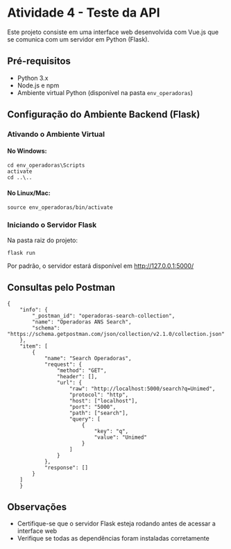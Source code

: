 # Atividade 4 - Teste da API

Este projeto consiste em uma interface web desenvolvida com Vue.js que se comunica com um servidor em Python (Flask).

## Pré-requisitos

- Python 3.x
- Node.js e npm
- Ambiente virtual Python (disponível na pasta `env_operadoras`)

## Configuração do Ambiente Backend (Flask)

### Ativando o Ambiente Virtual

#### No Windows:
```
cd env_operadoras\Scripts
activate
cd ..\..
```

#### No Linux/Mac:
```
source env_operadoras/bin/activate
```

### Iniciando o Servidor Flask

Na pasta raiz do projeto:

```
flask run
```

Por padrão, o servidor estará disponível em http://127.0.0.1:5000/

## Consultas pelo Postman

```
{
	"info": {
		"_postman_id": "operadoras-search-collection",
		"name": "Operadoras ANS Search",
		"schema": "https://schema.getpostman.com/json/collection/v2.1.0/collection.json"
	},
	"item": [
		{
			"name": "Search Operadoras",
			"request": {
				"method": "GET",
				"header": [],
				"url": {
					"raw": "http://localhost:5000/search?q=Unimed",
					"protocol": "http",
					"host": ["localhost"],
					"port": "5000",
					"path": ["search"],
					"query": [
						{
							"key": "q",
							"value": "Unimed"
						}
					]
				}
			},
			"response": []
		}
	]
    }
```

## Observações

- Certifique-se que o servidor Flask esteja rodando antes de acessar a interface web
- Verifique se todas as dependências foram instaladas corretamente